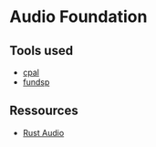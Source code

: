 
# Audio Foundation

## Tools used

- [cpal](https://crates.io/crates/cpal)
- [fundsp](https://crates.io/crates/fundsp)

## Ressources

- [Rust Audio](https://rust.audio)

